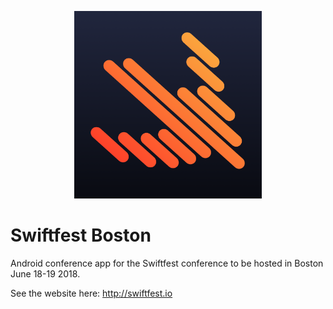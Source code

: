 <p align="center">
<img src="./img/swiftfest.png" width="300px"/>
</p>
<h1>Swiftfest Boston</h1>


Android conference app for the Swiftfest conference to be hosted in Boston June 18-19 2018.

See the website here: <a href="http://swiftfest.io" target="_blank">http://swiftfest.io</a>